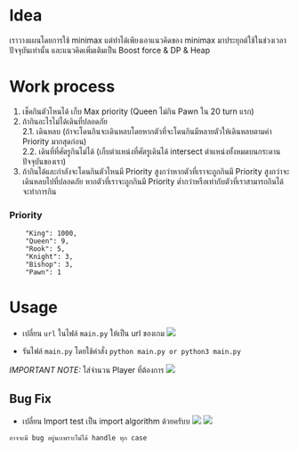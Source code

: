 # Idea
เราวางแผนโดยการใช้ minimax แต่ทำได้เพียงเอาแนวคิดของ minimax มาประยุกต์ใช้ในช่วงเวลาปัจจุบันเท่านั้น และแนวคิดเพิ่มเติมเป็น Boost force & DP & Heap
# Work process
1. เช็คกินตัวไหนได้ เก็บ Max priority (Queen ไม่กิน Pawn ใน 20 turn แรก) </br>
2. ถ้ากินอะไรไม่ได้เดินที่ปลอดภัย</br>
2.1. เดินหลบ (ถ้าจะโดนกินจะเดินหลบโดยหากตัวที่จะโดนกินมีหลายตัวให้เดินหลบตามค่า Priority มากสุดก่อน)</br>
2.2. เดินที่ที่ศัตรูกินไม่ได้ (เก็บตำแหน่งที่ศัตรูเดินได้ intersect ตำแหน่งทั้งหมดบนกระดานปัจจุบันของเรา)</br>
3. ถ้ากินได้และกำลังจะโดนกินตัวไหนมี Priority สูงกว่าหากตัวที่เราจะถูกกินมี Priority สูงกว่าจะเดินหลบไปที่ปลอดภัย หากตัวที่เราจะถูกกินมี Priority ต่ำกว่าหรือเท่ากับตัวที่เราสามารถกินได้จะทำการกิน</br>

### Priority
```
    "King": 1000,
    "Queen": 9,
    "Rook": 5,
    "Knight": 3,
    "Bishop": 3,
    "Pawn": 1
```

# Usage

- เปลี่ยน `url` ในไฟล์ `main.py` ให้เป็น url ของเกม
  <img src='./assets/url.png'>

- รันไฟล์ `main.py` โดยใช้คำสั่ง `python main.py or python3 main.py`

_IMPORTANT NOTE:_ ใส่จำนวน Player ที่ต้องการ
<img src='./assets/player.png'>

## Bug Fix

- เปลี่ยน Import test เป็น import algorithm ด้วยครับบ
  <img src="./assets/fix-import.png">
  <img src="./assets/fix-import2.png">

`อาจจะมี bug อยู่นะเพราะไม่ได้ handle ทุก case`
